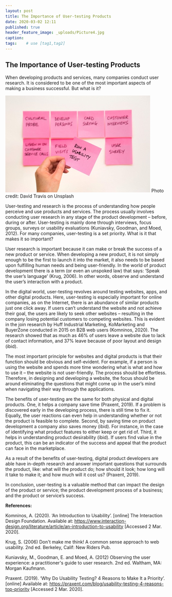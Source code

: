 ```yaml
---
layout: post
title: The Importance of User-testing Products
date: 2020-03-02 12:11
published: true
header_feature_image: _uploads/Picture4.jpg
caption:
tags:    # use [tag1,tag2]
---
```

## The Importance of User-testing Products

When developing products and services, many companies conduct user research. It is considered to be one of the most important aspects of making a business successful. But what is it?

[![Usability](/_uploads/Picture4.jpg)](/_uploads/Picture4.jpg)
Photo credit: David Travis on Unsplash

User-testing and research is the process of understanding how people perceive and use products and services. The process usually involves conducting user research in any stage of the product development – before, during or after. User-testing is mainly done through interviews, focus groups, surveys or usability evaluations (Kuniavsky, Goodman, and Moed, 2012). For many companies, user-testing is a set priority. What is it that makes it so important?

User research is important because it can make or break the success of a new product or service. When developing a new product, it is not simply enough to be the first to launch it into the market, it also needs to be based upon fulfilling human needs and being user-friendly. In the world of product development there is a term (or even an unspoked law) that says: ‘Speak the user’s language’ (Krug, 2006). In other words, observe and understand the user’s interaction with a product.

In the digital world, user-testing revolves around testing websites, apps, and other digital products. Here, user-testing is especially important for online companies, as on the Internet, there is an abundance of similar products just one click away. If users can’t understand the website and not achieve their goal, the users are likely to seek other websites – resulting in the company losing potential customers to competing websites. This is evident in the join research by Huff Industrial Marketing, KoMarketing and BuyerZone conducted in 2015 on B2B web users (Komninos, 2020). The research showed that as much as 46% of users leave a website due to lack of contact information, and 37% leave because of poor layout and design (ibid).

The most important principle for websites and digital products is that their function should be obvious and self-evident. For example, if a person is using the website and spends more time wondering what is what and how to use it – the website is not user-friendly. The process should be effortless. Therefore, in designing and developing a website, the focus should be around eliminating the questions that might come up in the user’s mind when navigating their way through the applications.

The benefits of user-testing are the same for both physical and digital products. One, it helps a company save time (Praxent, 2019). If a problem is discovered early in the developing process, there is still time to fix it. Equally, the user reactions can even help in understanding whether or not the product is feasible to complete. Second, by saving time on product development a company also saves money (ibid). For instance, in the case of identifying what product features to either keep or get rid of. Third, it helps in understanding product desirability (ibid). If users find value in the product, this can be an indicator of the success and appeal that the product can face in the marketplace.  

As a result of the benefits of user-testing, digital product developers are able have in-depth research and answer important questions that surrounds the product, like: what will the product do; how should it look; how long will it take to make it; and how much will it cost us? (Praxent, 2019).

In conclusion, user-testing is a valuable method that can impact the design of the product or service; the product development process of a business; and the product or service’s success.   


**References:**

Komninos, A. (2020). ‘An Introduction to Usability’. [online] The Interaction Design Foundation. Available at: https://www.interaction-design.org/literature/article/an-introduction-to-usability [Accessed 2 Mar. 2020].

Krug, S. (2006) Don't make me think! A common sense approach to web usability. 2nd ed. Berkeley, Calif: New Riders Pub.

Kuniavsky, M., Goodman, E. and Moed, A. (2012) Observing the user experience: a practitioner's guide to user research. 2nd ed. Waltham, MA: Morgan Kaufmann.

Praxent. (2019). ‘Why Do Usability Testing? 4 Reasons to Make It a Priority’. [online] Available at: https://praxent.com/blog/usability-testing-4-reasons-top-priority [Accessed 2 Mar. 2020].
